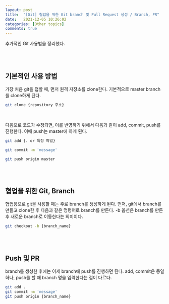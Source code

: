 ```yaml
---
layout: post
title:  "[Git] 협업을 위한 Git branch 및 Pull Request 생성 / Branch, PR"
date:   2021-12-05 10:26:02
categories: [Other topics]
comments: true
---
```


추가적인 Git 사용법을 정리했다.

<br><br>

## 기본적인 사용 방법

가장 처음 git을 접할 때, 먼저 원격 저장소를 clone한다. 기본적으로 master branch를 clone하게 된다.

```bash
git clone {repository 주소}
```

<br>

다음으로 코드가 수정되면, 이를 반영하기 위해서 다음과 같이 add, commit, push를 진행한다. 이때 push는 master에 하게 된다.

```bash
git add {. or 특정 파일}

git commit -m 'message'

git push origin master
```

<br><br>

## 협업을 위한 Git, Branch

협업용으로 git을 사용할 때는 주로 branch를 생성하게 된다. 먼저, git에서 branch를 만들고 clone한 후 다음과 같은 명령어로 branch를 만든다. -b 옵션은 branch를 만든 후 새로운 branch로 이동한다는 의미이다.

```bash
git checkout -b {branch_name}
```

<br><br>

## Push 및 PR

branch를 생성한 후에는 이제 branch에 push를 진행하면 된다. add, commit은 동일하나, push를 할 때 branch 명을 입력한다는 점이 다르다.

```bash
git add .
git commit -m 'message'
git push origin {branch_name}
```